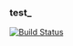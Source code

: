 ### test_
[![Build Status](https://travis-ci.org/twist025py/test_ci.svg?branch=master)](https://travis-ci.org/twist025py/test_ci)

